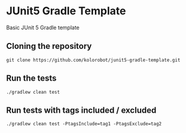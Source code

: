 # JUnit5 Gradle Template

Basic JUnit 5 Gradle template

## Cloning the repository

    git clone https://github.com/kolorobot/junit5-gradle-template.git
    
## Run the tests

    ./gradlew clean test
    
## Run tests with tags included / excluded

    ./gradlew clean test -PtagsInclude=tag1 -PtagsExclude=tag2